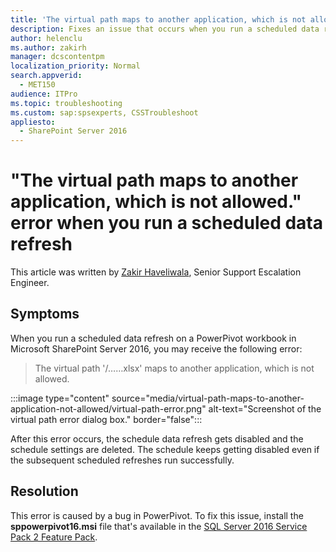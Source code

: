 ```yaml
---
title: 'The virtual path maps to another application, which is not allowed. error when you run a scheduled data refresh'
description: Fixes an issue that occurs when you run a scheduled data refresh on a PowerPivot workbook in Microsoft SharePoint Server 2016.
author: helenclu
ms.author: zakirh
manager: dcscontentpm
localization_priority: Normal
search.appverid: 
  - MET150
audience: ITPro
ms.topic: troubleshooting
ms.custom: sap:spsexperts, CSSTroubleshoot
appliesto: 
  - SharePoint Server 2016
---
```


# "The virtual path maps to another application, which is not allowed." error when you run a scheduled data refresh

This article was written by [Zakir Haveliwala](https://social.technet.microsoft.com/profile/Zakir+H+-+MSFT), Senior Support Escalation Engineer.

## Symptoms

When you run a scheduled data refresh on a PowerPivot workbook in Microsoft SharePoint Server 2016, you may receive the following error:

> The virtual path '/……xlsx' maps to another application, which is not allowed.

:::image type="content" source="media/virtual-path-maps-to-another-application-not-allowed/virtual-path-error.png" alt-text="Screenshot of the virtual path error dialog box." border="false":::

After this error occurs, the schedule data refresh gets disabled and the schedule settings are deleted. The schedule keeps getting disabled even if the subsequent scheduled refreshes run successfully.

## Resolution

This error is caused by a bug in PowerPivot. To fix this issue, install the **sppowerpivot16.msi** file that's available in the [SQL Server 2016 Service Pack 2 Feature Pack](https://www.microsoft.com/en-us/download/details.aspx?id=56833).
